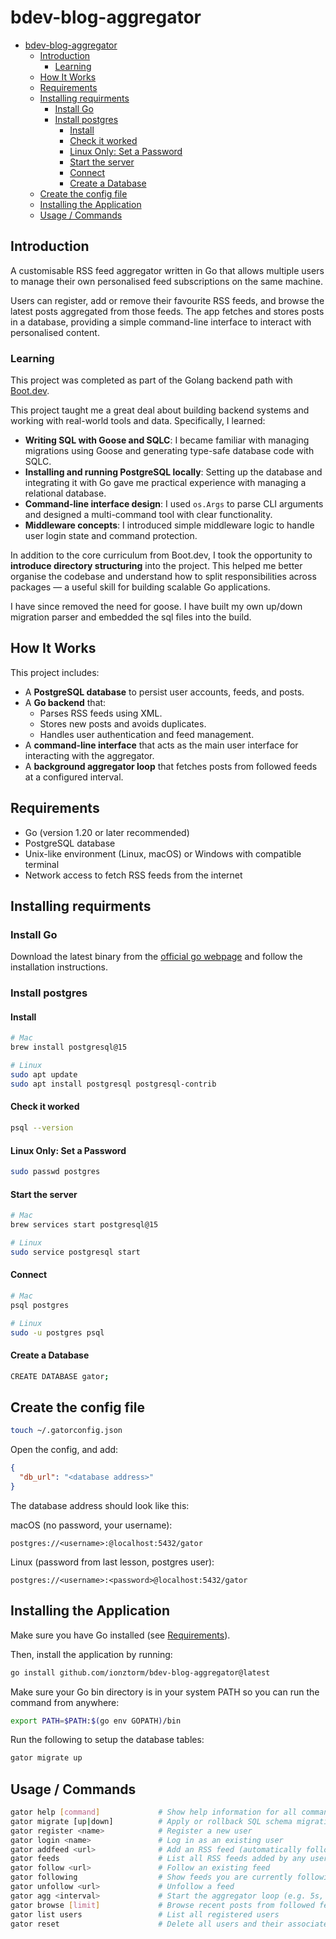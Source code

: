# bdev-blog-aggregator

<!--toc:start-->

- [bdev-blog-aggregator](#bdev-blog-aggregator)
  - [Introduction](#introduction)
    - [Learning](#learning)
  - [How It Works](#how-it-works)
  - [Requirements](#requirements)
  - [Installing requirments](#installing-requirments)
    - [Install Go](#install-go)
    - [Install postgres](#install-postgres)
      - [Install](#install)
      - [Check it worked](#check-it-worked)
      - [Linux Only: Set a Password](#linux-only-set-a-password)
      - [Start the server](#start-the-server)
      - [Connect](#connect)
      - [Create a Database](#create-a-database)
  - [Create the config file](#create-the-config-file)
  - [Installing the Application](#installing-the-application)
  - [Usage / Commands](#usage-commands)
  <!--toc:end-->

## Introduction

A customisable RSS feed aggregator written in Go that allows multiple users to manage their own personalised feed subscriptions on the same machine.

Users can register, add or remove their favourite RSS feeds, and browse the latest posts aggregated from those feeds. The app fetches and stores posts in a database, providing a simple command-line interface to interact with personalised content.

### Learning

This project was completed as part of the Golang backend path with [Boot.dev](https://boot.dev).

This project taught me a great deal about building backend systems and working with real-world tools and data. Specifically, I learned:

- **Writing SQL with Goose and SQLC**: I became familiar with managing migrations using Goose and generating type-safe database code with SQLC.
- **Installing and running PostgreSQL locally**: Setting up the database and integrating it with Go gave me practical experience with managing a relational database.
- **Command-line interface design**: I used `os.Args` to parse CLI arguments and designed a multi-command tool with clear functionality.
- **Middleware concepts**: I introduced simple middleware logic to handle user login state and command protection.

In addition to the core curriculum from Boot.dev, I took the opportunity to **introduce directory structuring** into the project. This helped me better organise the codebase and understand how to split responsibilities across packages — a useful skill for building scalable Go applications.

I have since removed the need for goose. I have built my own up/down migration parser and embedded the sql files into the build.

## How It Works

This project includes:

- A **PostgreSQL database** to persist user accounts, feeds, and posts.
- A **Go backend** that:
  - Parses RSS feeds using XML.
  - Stores new posts and avoids duplicates.
  - Handles user authentication and feed management.
- A **command-line interface** that acts as the main user interface for interacting with the aggregator.
- A **background aggregator loop** that fetches posts from followed feeds at a configured interval.

## Requirements

- Go (version 1.20 or later recommended)
- PostgreSQL database
- Unix-like environment (Linux, macOS) or Windows with compatible terminal
- Network access to fetch RSS feeds from the internet

## Installing requirments

### Install Go

Download the latest binary from the [official go webpage](https://go.dev/doc/install) and follow the installation instructions.

### Install postgres

#### Install

```bash
# Mac
brew install postgresql@15

# Linux
sudo apt update
sudo apt install postgresql postgresql-contrib
```

#### Check it worked

```bash
psql --version
```

#### Linux Only: Set a Password

```bash
sudo passwd postgres
```

#### Start the server

```bash
# Mac
brew services start postgresql@15

# Linux
sudo service postgresql start
```

#### Connect

```bash
# Mac
psql postgres

# Linux
sudo -u postgres psql
```

#### Create a Database

```bash
CREATE DATABASE gator;
```

## Create the config file

```bash
touch ~/.gatorconfig.json
```

Open the config, and add:

```json
{
  "db_url": "<database address>"
}
```

The database address should look like this:

macOS (no password, your username):

```text
postgres://<username>:@localhost:5432/gator
```

Linux (password from last lesson, postgres user):

```text
postgres://<username>:<password>@localhost:5432/gator
```

## Installing the Application

Make sure you have Go installed (see [Requirements](#requirements)).

Then, install the application by running:

```bash
go install github.com/ionztorm/bdev-blog-aggregator@latest
```

Make sure your Go bin directory is in your system PATH so you can run the command from anywhere:

```bash
export PATH=$PATH:$(go env GOPATH)/bin
```

Run the following to setup the database tables:

```bash
gator migrate up
```

## Usage / Commands

```bash
gator help [command]             # Show help information for all commands, or detailed help for a specific command
gator migrate [up|down]          # Apply or rollback SQL schema migrations
gator register <name>            # Register a new user
gator login <name>               # Log in as an existing user
gator addfeed <url>              # Add an RSS feed (automatically follows it)
gator feeds                      # List all RSS feeds added by any user
gator follow <url>               # Follow an existing feed
gator following                  # Show feeds you are currently following
gator unfollow <url>             # Unfollow a feed
gator agg <interval>             # Start the aggregator loop (e.g. 5s, 1m, 1h)
gator browse [limit]             # Browse recent posts from followed feeds (optional post limit)
gator list users                 # List all registered users
gator reset                      # Delete all users and their associated data (use with caution)
```
